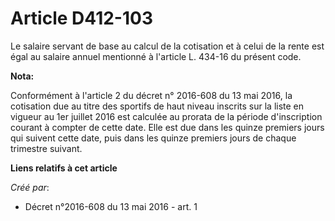 # Article D412-103

Le salaire servant de base au calcul de la cotisation et à celui de la rente est égal au salaire annuel mentionné à l'article
L. 434-16 du présent code.

**Nota:**

Conformément à l'article 2 du décret n° 2016-608 du 13 mai 2016, la cotisation due au titre des sportifs de haut niveau
inscrits sur la liste en vigueur au 1er juillet 2016 est calculée au prorata de la période d'inscription courant à compter de
cette date. Elle est due dans les quinze premiers jours qui suivent cette date, puis dans les quinze premiers jours de chaque
trimestre suivant.

**Liens relatifs à cet article**

_Créé par_:

  - Décret n°2016-608 du 13 mai 2016 - art. 1
